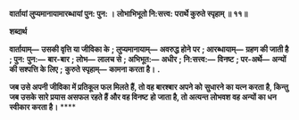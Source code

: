 **वार्तायां लुप्यमानायामारब्धायां पुन: पुन: ।** **लोभाभिभूतो नि:सत्त्व: परार्थे कुरुते स्पृहाम् ॥ ११॥** 

**शब्दार्थ** 

**वार्तायाम्—** **उसकी वृत्ति या जीविका के** **; लुप्यमानायाम्—** **अवरुद्ध होने पर** **; आरब्धायाम्—** **ग्रहण की जाती है** **; पुन:** **पुन:—** **बार-बार** **; लोभ—** **लालच से** **; अभिभूत:—** **अधीर** **; नि:सत्त्व:—** **विनष्ट** **; पर-अर्थे—** **अन्यों की सश्पत्ति के लिए** **;** **कुरुते स्पृहाम्—** **कामना करता है।** **.** 

**जब उसे अपनी जीविका में प्रतिकूल फल मिलते हैं, तो वह बारश्बार अपने को** **सुधारने का यत्न करता है, किन्तु जब उसके सारे प्रयास असफल रहते हैं और वह विनष्ट** **हो जाता है, तो अत्यन्त लोभवश वह अन्यों का धन स्वीकार करता है।** **** 